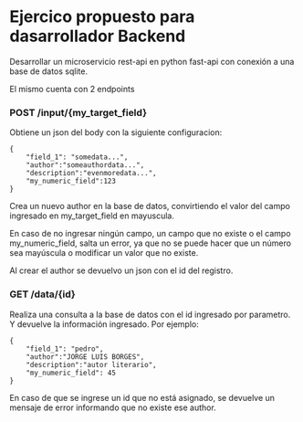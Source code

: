# Ejercico propuesto para dasarrollador Backend

Desarrollar un microservicio rest-api en python fast-api con conexión a una base de datos sqlite.

El mismo cuenta con 2 endpoints
 
### POST /input/{my_target_field}

Obtiene un json del body con la siguiente configuracion:

```
{ 
    "field_1": "somedata...",
    "author":"someauthordata...",
    "description":"evenmoredata...", 
    "my_numeric_field":123 
}
```

Crea un nuevo author en la base de datos, convirtiendo el valor del campo ingresado en my_target_field en mayuscula.

En caso de no ingresar ningún campo, un campo que no existe o el campo my_numeric_field, salta un error, ya que no se puede hacer que un número sea mayúscula o modificar un valor que no existe.


Al crear el author se devuelvo un json con el id del registro.


### GET /data/{id}

Realiza una consulta a la base de datos con el id ingresado por parametro.
Y devuelve la información ingresado. Por ejemplo:
```
{ 
    "field_1": "pedro",
    "author":"JORGE LUIS BORGES",
    "description":"autor literario", 
    "my_numeric_field": 45
}
```

En caso de que se ingrese un id que no está asignado, se devuelve un mensaje de error informando que no existe ese author. 
